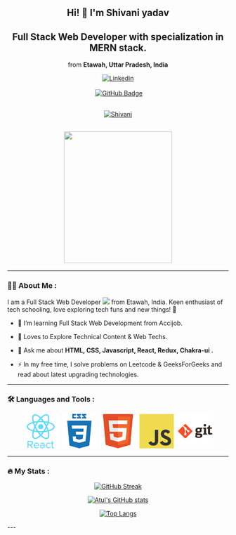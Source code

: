 <h2 color="blue" align="center">Hi! 👋 I'm Shivani yadav </h2>

   <h2 color="blue" align="center">Full Stack Web Developer with specialization in MERN stack.</h2>
   <p color="blue" align="center">from <b>Etawah, Uttar Pradesh, India</b></p>
    <div id="badges" align="center">
     <a href="https://www.linkedin.com/in/shivani-yadav-93909a1a0/">
      <img height="27.5px" src="https://img.shields.io/badge/LinkedIn-blue?style=flat&logo=linkedin&logoColor=white" alt="Linkedin"/>
    </a>
  </div>
  <br>
  <div align="center">
  <img height="22.5px" src="https://komarev.com/ghpvc/?username=Shivaniyadav-23&style=flat&color=orange" alt=""/>
<a href="https://github.com/Shivaniyadav-23?tab=followers"><img height="22.5px" src="https://img.shields.io/github/followers/Shivaniyadav-23?label=Followers&style=flat&color=important" alt="GitHub Badge"></a>
 </div>
  <br>

  <p align="center"> <a href="https://github.com/ryo-ma/github-profile-trophy"><img src="https://github-profile-trophy.vercel.app/?username=Shivaniyadav-23&margin-w=15&margin-h=15" alt="Shivani" /></a> </p>

 <br>
<div id="header" align="center">
 <div align="center">
  <img src="https://utsav-katiyar.netlify.app/static/media/skills.9fb771fb.gif" width="70%" height="300"/>
</div>
</div>
<hr>

### :man_technologist: About Me :

I am a Full Stack Web Developer <img src="https://media.giphy.com/media/WUlplcMpOCEmTGBtBW/giphy.gif" width="30"> from Etawah, India. Keen enthusiast of tech schooling, love exploring tech funs and new things! 👀
- :telescope: I’m learning Full Stack Web Development from Accijob.

- :seedling: Loves to Explore Technical Content & Web Techs.
- 💬 Ask me about **HTML, CSS, Javascript, React, Redux, Chakra-ui .**

- :zap: In my free time, I solve problems on  Leetcode & GeeksForGeeks and read about latest upgrading technologies.


---

### :hammer_and_wrench: Languages and Tools :
<div align="center">
<div>
  <img src="https://github.com/devicons/devicon/blob/master/icons/react/react-original-wordmark.svg" title="React" alt="React" width="80" height="80"/>&nbsp;
  <!--<img src="https://github.com/devicons/devicon/blob/master/icons/redux/redux-original.svg" title="Redux" alt="Redux " width="40" height="40"/>&nbsp;-->
  <img src="https://github.com/devicons/devicon/blob/master/icons/css3/css3-plain-wordmark.svg"  title="CSS3" alt="CSS" width="80" height="80"/>&nbsp;
  <img src="https://github.com/devicons/devicon/blob/master/icons/html5/html5-original.svg" title="HTML5" alt="HTML" width="80" height="80"/>&nbsp;
   <img src="https://github.com/devicons/devicon/blob/master/icons/javascript/javascript-original.svg" title="JavaScript" alt="JavaScript" width="80" height="80"/>&nbsp;
  <img src="https://github.com/devicons/devicon/blob/master/icons/git/git-original-wordmark.svg" title="Git" **alt="Git" width="80" height="80"/>
</div>
</div>

---

### :fire: My Stats :
<div align="center">

[![GitHub Streak](http://github-readme-streak-stats.herokuapp.com?user=Shivaniyadav-23&theme=radical&background=000000)](https://github.com/Shivaniyadav-23)

[![Atul's GitHub stats](https://github-readme-stats.vercel.app/api?username=Shivaniyadav-23&theme=radical)](https://github.com/Shivaniyadav-23)

[![Top Langs](https://github-readme-stats.vercel.app/api/top-langs/?username=Shivaniyadav-23&layout=compact&theme=radical)](https://github.com/Shivaniyadav-23)
</div>
---
